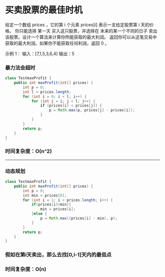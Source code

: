 # 买卖股票的最佳时机

给定一个数组 prices ，它的第 i 个元素 prices[i] 表示一支给定股票第 i 天的价格。
你只能选择 某一天 买入这只股票，并选择在 未来的某一个不同的日子 卖出该股票。设计一个算法来计算你所能获取的最大利润。
返回你可以从这笔交易中获取的最大利润。如果你不能获取任何利润，返回 0 。

示例 1：
输入：[7,1,5,3,6,4]
输出：5


### 暴力法会超时

```java
class TestmaxProfit {
    public int maxProfit(int[] prices) {
        int p = 0;
        int l = prices.length;
        for (int i = 0; i < l; i++) {
            for (int j = i; j < l; j++) {
                if (prices[i] < prices[j]) {
                    p = Math.max(p, prices[j] - prices[i]);
                }
            }
        }
        return p;
    }
}
```
### 时间复杂度：O(n^2)


---


### 动态规划

```java
class TestmaxProfit {
    public int maxProfit(int[] prices) {
        int p = 0;
        int min = prices[0];
        for (int i = 1; i < prices.length; i++) {
            if(prices[i]<min){
                min = prices[i];
            }else {
                p = Math.max((prices[i] - min), p);
            }
        }
        return p;
    }
}
```

### 假如在第i天卖出，那么去找[0,i-1]天内的最低点
### 时间复杂度：O(n)